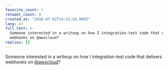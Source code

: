 ```yaml
---
favorite_count: 1
retweet_count: 0
created_at: "2018-07-02T14:41:54.000Z"
lang: en
full_text: >-
  Someone interested in a writeup on how I integration-test code that delivers
  webhooks on @awscloud?
replies: []
---
```


Someone interested in a writeup on how I integration-test code that delivers
webhooks on [@awscloud](https://twitter.com/awscloud)?
